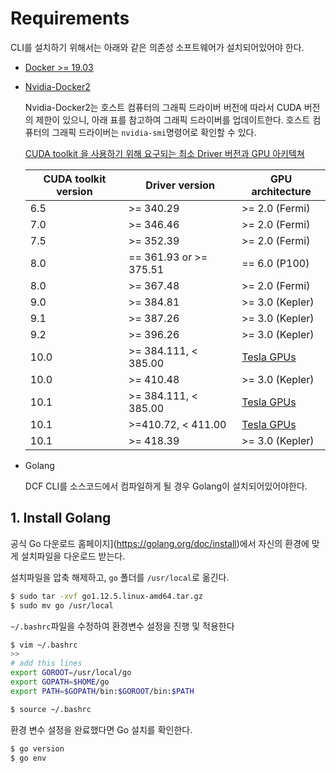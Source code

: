 # Requirements

CLI를 설치하기 위해서는 아래와 같은 의존성 소프트웨어가 설치되어있어야 한다.



- [Docker >= 19.03](https://docs.docker.com/v17.09/engine/installation/linux/docker-ce/ubuntu/)

- [Nvidia-Docker2](https://github.com/nvidia/nvidia-docker/wiki/Installation-(version-2.0))

  Nvidia-Docker2는 호스트 컴퓨터의 그래픽 드라이버 버전에 따라서 CUDA 버전의 제한이 있으니, 아래 표를 참고하여 그래픽 드라이버를 업데이트한다. 호스트 컴퓨터의 그래픽 드라이버는 `nvidia-smi`명령어로 확인할 수 있다.

  

  [CUDA toolkit 을 사용하기 위해 요구되는 최소 Driver 버전과 GPU 아키텍쳐](https://github.com/NVIDIA/nvidia-docker/wiki/CUDA#requirements)

  | **CUDA toolkit version** | **Driver version**     | **GPU architecture**                                         |
  | ------------------------ | ---------------------- | ------------------------------------------------------------ |
  | 6.5                      | >= 340.29              | >= 2.0 (Fermi)                                               |
  | 7.0                      | >= 346.46              | >= 2.0 (Fermi)                                               |
  | 7.5                      | >= 352.39              | >= 2.0 (Fermi)                                               |
  | 8.0                      | == 361.93 or >= 375.51 | == 6.0 (P100)                                                |
  | 8.0                      | >= 367.48              | >= 2.0 (Fermi)                                               |
  | 9.0                      | >= 384.81              | >= 3.0 (Kepler)                                              |
  | 9.1                      | >= 387.26              | >= 3.0 (Kepler)                                              |
  | 9.2                      | >= 396.26              | >= 3.0 (Kepler)                                              |
  | 10.0                     | >= 384.111, < 385.00   | [Tesla GPUs](https://docs.nvidia.com/cuda/cuda-c-best-practices-guide/index.html#flexible-upgrade-path) |
  | 10.0                     | >= 410.48              | >= 3.0 (Kepler)                                              |
  | 10.1                     | >= 384.111, < 385.00   | [Tesla GPUs](https://docs.nvidia.com/cuda/cuda-c-best-practices-guide/index.html#flexible-upgrade-path) |
  | 10.1                     | >=410.72, < 411.00     | [Tesla GPUs](https://docs.nvidia.com/cuda/cuda-c-best-practices-guide/index.html#flexible-upgrade-path) |
  | 10.1                     | >= 418.39              | >= 3.0 (Kepler)                                              |

  

- Golang

  DCF CLI를 소스코드에서 컴파일하게 될 경우 Golang이 설치되어있어야한다.



## 1. Install Golang

공식 Go 다운로드 홈페이지](https://golang.org/doc/install)에서 자신의 환경에 맞게 설치파일을 다운로드 받는다.

설치파일을 압축 해제하고, `go` 폴더를 `/usr/local`로 옮긴다.

```bash
$ sudo tar -xvf go1.12.5.linux-amd64.tar.gz
$ sudo mv go /usr/local
```



`~/.bashrc`파일을 수정하여 환경변수 설정을 진행 및 적용한다

```bash
$ vim ~/.bashrc
>>
# add this lines
export GOROOT=/usr/local/go
export GOPATH=$HOME/go
export PATH=$GOPATH/bin:$GOROOT/bin:$PATH

$ source ~/.bashrc
```



환경 변수 설정을 완료했다면 Go 설치를 확인한다.

```bash
$ go version
$ go env
```






